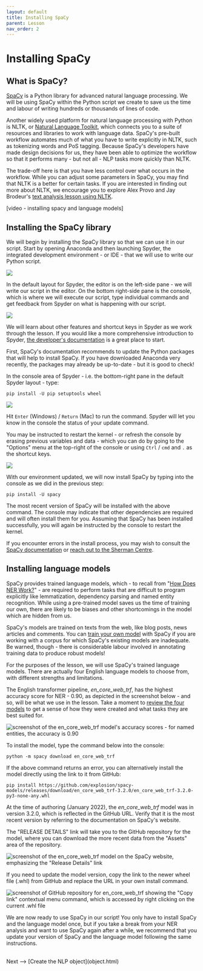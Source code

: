 ```yaml
---
layout: default
title: Installing SpaCy
parent: Lesson
nav_order: 2
---
```


# Installing SpaCy

## What is SpaCy?

[SpaCy](https://spacy.io/usage/spacy-101/) is a Python library for advanced natural language processing. We will be using SpaCy within the Python script we create to save us the time and labour of writing hundreds or thousands of lines of code. 

Another widely used platform for natural language processing with Python is NLTK, or [Natural Language Toolkit](https://www.nltk.org/), which connects you to a suite of resources and libraries to work with language data. SpaCy's pre-built workflow automates much of what you have to write explicitly in NLTK, such as tokenizing words and PoS tagging. Because SpaCy's developers have made design decisions for us, they have been able to optimize the workflow so that it performs many - but not all - NLP tasks more quickly than NLTK. 

The trade-off here is that you have less control over what occurs in the workflow. While you can adjust some parameters in SpaCy, you may find that NLTK is a better for certain tasks. If you are interested in finding out more about NLTK, we encourage you to explore Alex Provo and Jay Brodeur's [text analysis lesson using NLTK](https://jasonbrodeur.github.io/dsi-text-prep/python.html#6-removing-stop-words-with-nltk--putting-it-all-together).

\[video - installing spacy and language models]

## Installing the SpaCy library

We will begin by installing the SpaCy library so that we can use it in our script. Start by opening Anaconda and then launching Spyder, the integrated development environment - or IDE - that we will use to write our Python script.

![](assets/img/anaconda.png)

In the default layout for Spyder, the editor is on the left-side pane - we will write our script in the editor. On the bottom right-side pane is the console, which is where we will execute our script, type individual commands and get feedback from Spyder on what is happening with our script.

![](assets/img/spyder-interface.png)

We will learn about other features and shortcut keys in Spyder as we work through the lesson. If you would like a more comprehensive introduction to Spyder, [the developer's documentation](https://docs.spyder-ide.org/current/quickstart.html) is a great place to start.

First, SpaCy's documentation recommends to update the Python packages that will help to install SpaCy. If you have downloaded Anaconda very recently, the packages may already be up-to-date - but it is good to check! 

In the console area of Spyder - i.e. the bottom-right pane in the default Spyder layout - type:

`pip install -U pip setuptools wheel`

![](assets/img/spyder-pack.png)

Hit `Enter` (Windows) / `Return` (Mac) to run the command. Spyder will let you know in the console the status of your update command. 

You may be instructed to restart the kernel - or refresh the console by erasing previous variables and data - which you can do by going to the "Options" menu at the top-right of the console or using `Ctrl` / `cmd` and `.` as the shortcut keys.

![](assets/img/spyder-restart.png)

With our environment updated, we will now install SpaCy by typing into the console as we did in the previous step:

`pip install -U spacy`

The most recent version of SpaCy will be installed with the above command. The console may indicate that other dependencies are required and will often install them for you. Assuming that SpaCy has been installed successfully, you will again be instructed by the console to restart the kernel.

If you encounter errors in the install process, you may wish to consult the [SpaCy documentation](https://spacy.io/usage#quickstart) or [reach out to the Sherman Centre](mailto:scds@mcmaster.ca). 

## Installing language models

SpaCy provides trained language models, which - to recall from "[How Does NER Work?](ner.html)" - are required to perform tasks that are difficult to program explicitly like lemmatization, dependency parsing and named entity recognition. While using a pre-trained model saves us the time of training our own, there are likely to be biases and other shortcomings in the model which are hidden from us.

SpaCy's models are trained on texts from the web, like blog posts, news articles and comments. You can [train your own model](https://spacy.io/usage/training) with SpaCy if you are working with a corpus for which SpaCy's existing models are inadequate. Be warned, though - there is considerable labour involved in annotating training data to produce robust models!

For the purposes of the lesson, we will use SpaCy's trained language models. There are actually four English language models to choose from, with different strengths and limitations. 

The English transformer pipeline, *en_core_web_trf*, has the highest accuracy score for NER - 0.90, as depicted in the screenshot below - and so, will be what we use in the lesson. Take a moment to [review the four models](https://spacy.io/models/en) to get a sense of how they were created and what tasks they are best suited for. 

![screenshot of the en_core_web_trf model's accuracy scores - for named entities, the accuracy is 0.90](assets/img/trf-accuracy.png)


To install the model, type the command below into the console:

`
python -m spacy download en_core_web_trf
`

If the above command returns an error, you can alternatively install the model directly using the link to it from GitHub:

`pip install https://github.com/explosion/spacy-models/releases/download/en_core_web_trf-3.2.0/en_core_web_trf-3.2.0-py3-none-any.whl`

At the time of authoring (January 2022), the *en_core_web_trf* model was in version 3.2.0, which is reflected in the GitHub URL. Verify that it is the most recent version by referring to the documentation on SpaCy's website.

The "RELEASE DETAILS" link will take you to the GitHub repository for the model, where you can download the more recent data from the "Assets" area of the repository.

![screenshot of the en_core_web_trf model on the SpaCy website, emphasizing the "Release Details" link](assets/img/trf-release.png)

If you need to update the model version, copy the link to the newer wheel file (.whl) from GitHub and replace the URL in your own install command.

![screenshot of GitHub repository for en_core_web_trf showing the "Copy link" contextual menu command, which is accessed by right clicking on the current .whl file](assets/img/trf-link.png)

We are now ready to use SpaCy in our script! You only have to install SpaCy and the language model once, but if you take a break from your NER analysis and want to use SpaCy again after a while, we recommend that you update your version of SpaCy and the language model following the same instructions.

<br />
Next --> [Create the NLP object](object.html)
